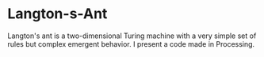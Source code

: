 # Langton-s-Ant
Langton's ant is a two-dimensional Turing machine with a very simple set of rules but complex emergent behavior. I present a code made in Processing.
